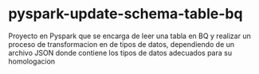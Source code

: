 # pyspark-update-schema-table-bq

Proyecto en Pyspark que se encarga de leer una tabla en BQ y realizar un proceso de transformacion en de tipos de datos, dependiendo de un archivo JSON donde contiene los tipos de datos adecuados para su homologacion

